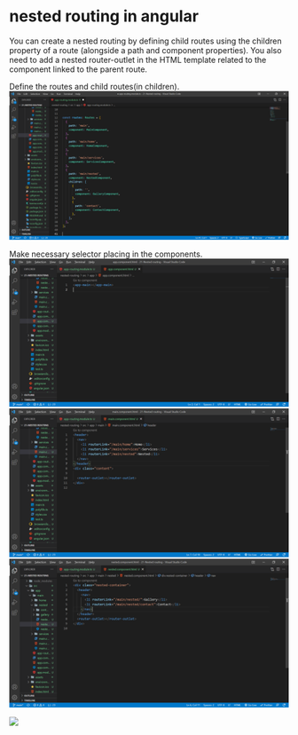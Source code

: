 # nested routing in angular

You can create a nested routing by defining child routes using the children property of a route (alongside a path and component properties). You also need to add a nested router-outlet in the HTML template related to the component linked to the parent route.

Define the routes and child routes(in children).
![](Screenshots/img1.png)

Make necessary selector placing in the components.
![](Screenshots/img2.png)
![](Screenshots/img3.png)
![](Screenshots/img4.png)

![](Screenshots/nestedroutinggif.gif)

